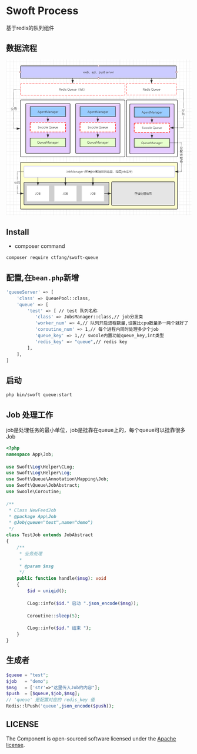 # Swoft Process

基于redis的队列组件


## 数据流程
![image](https://github.com/ctfang/images/blob/master/queue/QQ%E5%9B%BE%E7%89%8720191103225258.png)

## Install

- composer command

```bash
composer require ctfang/swoft-queue
```

## 配置,在`bean.php`新增
```bash
'queueServer' => [
    'class' => QueuePool::class,
    'queue' => [
        'test' => [ // test 队列名称
           'class' => JobsManager::class,// job分发类
           'worker_num' => 4,// 队列开启进程数量,设置比cpu数量多一两个就好了
           'coroutine_num' => 1,// 每个进程内同时处理多少个job
           'queue_key' => 1,// swoole内置功能queue_key,int类型
           'redis_key' => "queue",// redis key
        ],
    ],
]
```


## 启动
```bash
php bin/swoft queue:start
```
## Job 处理工作
job是处理任务的最小单位，job是挂靠在queue上的，每个queue可以挂靠很多Job

```php
<?php
namespace App\Job;

use Swoft\Log\Helper\CLog;
use Swoft\Log\Helper\Log;
use Swoft\Queue\Annotation\Mapping\Job;
use Swoft\Queue\JobAbstract;
use Swoole\Coroutine;

/**
 * Class NewFeedJob
 * @package App\Job
 * @Job(queue="test",name="demo")
 */
class TestJob extends JobAbstract
{
    /**
     * 业务处理
     *
     * @param $msg
     */
    public function handle($msg): void
    {
        $id = uniqid();

        CLog::info($id." 启动 ".json_encode($msg));

        Coroutine::sleep(5);

        CLog::info($id." 结束 ");
    }
}
```

## 生成者

```php
$queue = "test";
$job   = "demo";
$msg   = ['str'=>"这里传入Job的内容"];
$push  = [$queue,$job,$msg];
// 'queue' 是配置对应的 redis_key 值 
Redis::lPush('queue',json_encode($push));
```

## LICENSE

The Component is open-sourced software licensed under the [Apache license](LICENSE).
